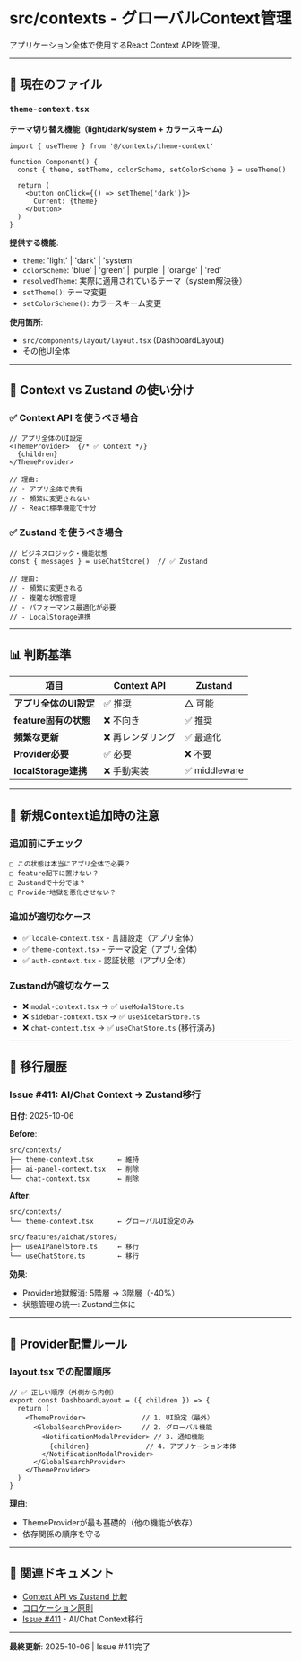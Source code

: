 # src/contexts - グローバルContext管理

アプリケーション全体で使用するReact Context APIを管理。

---

## 📁 現在のファイル

### `theme-context.tsx`
**テーマ切り替え機能（light/dark/system + カラースキーム）**

```tsx
import { useTheme } from '@/contexts/theme-context'

function Component() {
  const { theme, setTheme, colorScheme, setColorScheme } = useTheme()

  return (
    <button onClick={() => setTheme('dark')}>
      Current: {theme}
    </button>
  )
}
```

**提供する機能**:
- `theme`: 'light' | 'dark' | 'system'
- `colorScheme`: 'blue' | 'green' | 'purple' | 'orange' | 'red'
- `resolvedTheme`: 実際に適用されているテーマ（system解決後）
- `setTheme()`: テーマ変更
- `setColorScheme()`: カラースキーム変更

**使用箇所**:
- `src/components/layout/layout.tsx` (DashboardLayout)
- その他UI全体

---

## 🎯 Context vs Zustand の使い分け

### ✅ Context API を使うべき場合

```tsx
// アプリ全体のUI設定
<ThemeProvider>  {/* ✅ Context */}
  {children}
</ThemeProvider>

// 理由:
// - アプリ全体で共有
// - 頻繁に変更されない
// - React標準機能で十分
```

### ✅ Zustand を使うべき場合

```tsx
// ビジネスロジック・機能状態
const { messages } = useChatStore()  // ✅ Zustand

// 理由:
// - 頻繁に変更される
// - 複雑な状態管理
// - パフォーマンス最適化が必要
// - LocalStorage連携
```

---

## 📊 判断基準

| 項目 | Context API | Zustand |
|------|------------|---------|
| **アプリ全体のUI設定** | ✅ 推奨 | △ 可能 |
| **feature固有の状態** | ❌ 不向き | ✅ 推奨 |
| **頻繁な更新** | ❌ 再レンダリング | ✅ 最適化 |
| **Provider必要** | ✅ 必要 | ❌ 不要 |
| **localStorage連携** | ❌ 手動実装 | ✅ middleware |

---

## 🚨 新規Context追加時の注意

### 追加前にチェック
```
□ この状態は本当にアプリ全体で必要？
□ feature配下に置けない？
□ Zustandで十分では？
□ Provider地獄を悪化させない？
```

### 追加が適切なケース
- ✅ `locale-context.tsx` - 言語設定（アプリ全体）
- ✅ `theme-context.tsx` - テーマ設定（アプリ全体）
- ✅ `auth-context.tsx` - 認証状態（アプリ全体）

### Zustandが適切なケース
- ❌ `modal-context.tsx` → ✅ `useModalStore.ts`
- ❌ `sidebar-context.tsx` → ✅ `useSidebarStore.ts`
- ❌ `chat-context.tsx` → ✅ `useChatStore.ts` (移行済み)

---

## 🔄 移行履歴

### Issue #411: AI/Chat Context → Zustand移行
**日付**: 2025-10-06

**Before**:
```
src/contexts/
├── theme-context.tsx      ← 維持
├── ai-panel-context.tsx   ← 削除
└── chat-context.tsx       ← 削除
```

**After**:
```
src/contexts/
└── theme-context.tsx      ← グローバルUI設定のみ

src/features/aichat/stores/
├── useAIPanelStore.ts     ← 移行
└── useChatStore.ts        ← 移行
```

**効果**:
- Provider地獄解消: 5階層 → 3階層（-40%）
- 状態管理の統一: Zustand主体に

---

## 📝 Provider配置ルール

### layout.tsx での配置順序
```tsx
// ✅ 正しい順序（外側から内側）
export const DashboardLayout = ({ children }) => {
  return (
    <ThemeProvider>              // 1. UI設定（最外）
      <GlobalSearchProvider>     // 2. グローバル機能
        <NotificationModalProvider> // 3. 通知機能
          {children}              // 4. アプリケーション本体
        </NotificationModalProvider>
      </GlobalSearchProvider>
    </ThemeProvider>
  )
}
```

**理由**:
- ThemeProviderが最も基礎的（他の機能が依存）
- 依存関係の順序を守る

---

## 🔗 関連ドキュメント

- [Context API vs Zustand 比較](../features/aichat/stores/README.md)
- [コロケーション原則](../CLAUDE.md#6-ファイル配置コロケーション原則)
- [Issue #411](https://github.com/t3-nico/boxlog-app/issues/411) - AI/Chat Context移行

---

**最終更新**: 2025-10-06 | Issue #411完了
